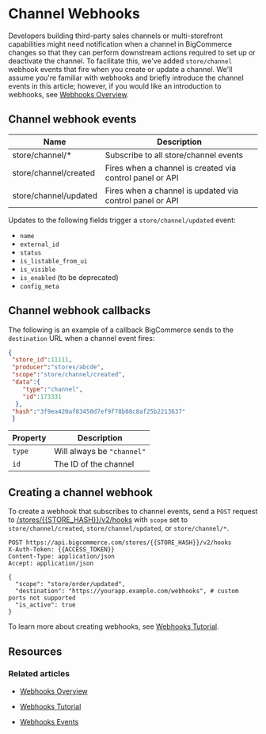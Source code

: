 # Channel Webhooks



Developers building third-party sales channels or multi-storefront capabilities might need notification when a channel in BigCommerce changes so that they can perform downstream actions required to set up or deactivate the channel. To facilitate this, we've added `store/channel` webhook events that fire when you create or update a channel. We'll assume you're familiar with webhooks and briefly introduce the channel events in this article; however, if you would like an introduction to webhooks, see [Webhooks Overview](/api-docs/getting-started/webhooks/about-webhooks).



## Channel webhook events

| Name                  | Description |
|-----------------------|-------------|
| store/channel/*       | Subscribe to all store/channel events|
| store/channel/created | Fires when a channel is created via control panel or API |
| store/channel/updated | Fires when a channel is updated via control panel or API |

Updates to the following fields trigger a `store/channel/updated` event:


* `name`
* `external_id`
* `status`
* `is_listable_from_ui`
* `is_visible`
* `is_enabled` (to be deprecated)
* `config_meta`


## Channel webhook callbacks

The following is an example of a callback BigCommerce sends to the `destination` URL when a channel event fires:

```json title="Channel event destination callback" lineNumbers
{
 "store_id":11111,
 "producer":"stores/abcde",
 "scope":"store/channel/created",
 "data":{
    "type":"channel",
    "id":173331
  },
 "hash":"3f9ea420af83450d7ef9f78b08c8af25b2213637"
 }
 ```

| Property | Description |
|-|-|
|`type`| Will always be `"channel"` |
|`id`  | The ID of the channel  |

## Creating a channel webhook

To create a webhook that subscribes to channel events, send a `POST` request to [/stores/{{STORE_HASH}}/v2/hooks](/api-reference/webhooks/webhooks/createwebhooks) with `scope` set to `store/channel/created`, `store/channel/updated`, or `store/channel/*`.



```http
POST https://api.bigcommerce.com/stores/{{STORE_HASH}}/v2/hooks
X-Auth-Token: {{ACCESS_TOKEN}}
Content-Type: application/json
Accept: application/json

{
  "scope": "store/order/updated",
  "destination": "https://yourapp.example.com/webhooks", # custom ports not supported
  "is_active": true
}
```

To learn more about creating webhooks, see [Webhooks Tutorial](/api-docs/store-management/webhooks/tutorial).


## Resources

### Related articles

* [Webhooks Overview](/api-docs/store-management/webhooks/overview)

* [Webhooks Tutorial](/api-docs/store-management/webhooks/tutorial)

* [Webhooks Events](/api-docs/store-management/webhooks/webhook-events)

